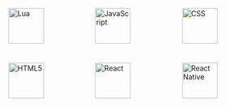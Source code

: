 <div style="display: grid; grid-template-columns: repeat(3, 2fr); gap: 10px;">
  <p>
  <img width="70px" src="https://static-00.iconduck.com/assets.00/lua-icon-2048x2048-iud9q772.png" alt="Lua"/>
  </p>
  <p>
  <img width="70px" src="https://upload.wikimedia.org/wikipedia/commons/thumb/6/6a/JavaScript-logo.png/640px-JavaScript-logo.png" alt="JavaScript"/>
  </p>
  <p>
  <img width="70px" src="https://brandslogos.com/wp-content/uploads/images/css-logo.png" alt="CSS"/>
  </p>
  <p>
  <img width="70px" src="https://upload.wikimedia.org/wikipedia/commons/thumb/6/61/HTML5_logo_and_wordmark.svg/1200px-HTML5_logo_and_wordmark.svg.png" alt="HTML5"/>
  </p>
  <p>
  <img width="70px" src="https://upload.wikimedia.org/wikipedia/commons/thumb/a/a7/React-icon.svg/1200px-React-icon.svg.png" alt="React"/>
  </p>
  <p>
  <img width="70px" src="https://tplex.com/wp-content/uploads/2024/07/react-native-1.png" alt="React Native"/>
  </p>
</div>
